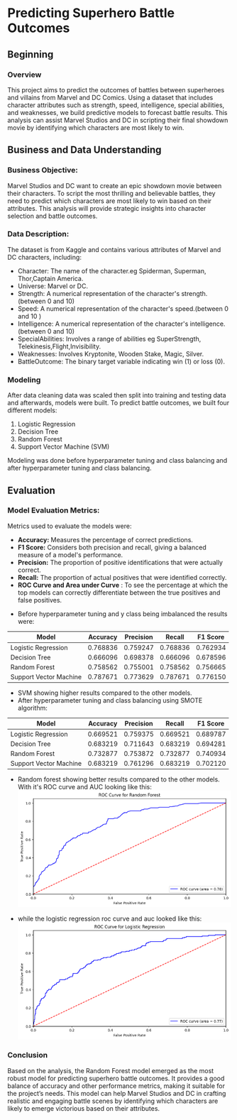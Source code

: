 # Predicting Superhero Battle Outcomes
## Beginning
### Overview
This project aims to predict the outcomes of battles between superheroes and villains from Marvel and DC Comics. Using a dataset that includes character attributes such as strength, speed, intelligence, special abilities, and weaknesses, we build predictive models to forecast battle results. This analysis can assist Marvel Studios and DC in scripting their final showdown movie by identifying which characters are most likely to win.

## Business and Data Understanding
### Business Objective:
Marvel Studios and DC want to create an epic showdown movie between their characters. To script the most thrilling and believable battles, they need to predict which characters are most likely to win based on their attributes. This analysis will provide strategic insights into character selection and battle outcomes.

### Data Description:
The dataset is from Kaggle and contains various attributes of Marvel and DC characters, including:

  - Character: The name of the character.eg Spiderman, Superman, Thor,Captain America.
  - Universe: Marvel or DC.
  - Strength: A numerical representation of the   character's strength.(between 0 and 10)
  - Speed: A numerical representation of the character's speed.(between 0 and 10 )
  - Intelligence: A numerical representation of the character's intelligence.(between 0 and 10)
  - SpecialAbilities: Involves a range of abilities eg SuperStrength, Telekinesis,Flight,Invisibility.
  - Weaknesses: Involves Kryptonite, Wooden Stake, Magic, Silver.
  - BattleOutcome: The binary target variable indicating win (1) or loss (0).

### Modeling
After data cleaning data was scaled then split into training and testing data and afterwards, models were built.
To predict battle outcomes, we built four different models:

  1. Logistic Regression
  2. Decision Tree
  3. Random Forest
  4. Support Vector Machine (SVM)



Modeling was done before hyperparameter tuning and class balancing and after hyperparameter tuning and class balancing.

## Evaluation
### Model Evaluation Metrics:
Metrics used to evaluate the models were:
   *  **Accuracy:** Measures the percentage of correct predictions.
   * **F1 Score:** Considers both precision and recall, giving a balanced measure of a model's performance.
   * **Precision:** The proportion of positive identifications that were actually correct.
   * **Recall:** The proportion of actual positives that were identified correctly.
   * **ROC Curve and Area under Curve** : To see the percentage at which the top models can correctly differentiate between  the true positives and false positives.
- Before hyperparameter tuning and y class being imbalanced the results were:

| Model                   | Accuracy | Precision | Recall   | F1 Score |
|-------------------------|----------|-----------|----------|----------|
| Logistic Regression     | 0.768836 | 0.759247  | 0.768836 | 0.762934 |
| Decision Tree           | 0.666096 | 0.698378  | 0.666096 | 0.678596 |
| Random Forest           | 0.758562 | 0.755001  | 0.758562 | 0.756665 |
| Support Vector Machine  | 0.787671 | 0.773629  | 0.787671 | 0.776150 |

- SVM showing higher results compared to the other models.
- After hyperparameter tuning and class balancing using SMOTE algorithm:

| Model                   | Accuracy | Precision | Recall   | F1 Score |
|-------------------------|----------|-----------|----------|----------|
| Logistic Regression    | 0.669521 | 0.759375  | 0.669521 | 0.689787 |
| Decision Tree           | 0.683219 | 0.711643  | 0.683219 | 0.694281 |
| Random Forest           | 0.732877 | 0.753872  | 0.732877 | 0.740934 |
| Support Vector Machine  | 0.683219 | 0.761296  | 0.683219 | 0.702120 |

- Random forest showing better results compared to the other models. With it's ROC curve and AUC looking like this:
![alt text](images/roc%20curve%20rf.png)

- while the logistic regression roc curve and auc looked like this:
![alt text](images/roc%20curve%20logreg.png)

### Conclusion 
Based on the analysis, the Random Forest model emerged as the most robust model for predicting superhero battle outcomes. It provides a good balance of accuracy and other performance metrics, making it suitable for the project’s needs. This model can help Marvel Studios and DC in crafting realistic and engaging battle scenes by identifying which characters are likely to emerge victorious based on their attributes.


